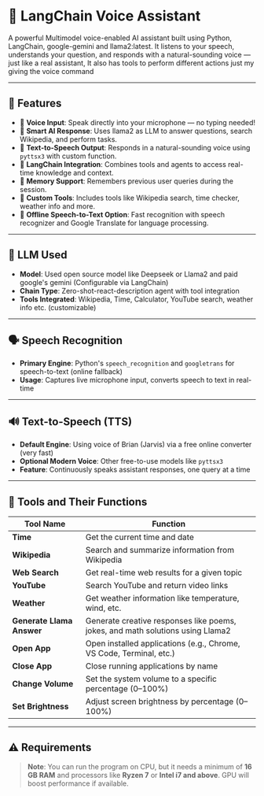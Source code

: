 # 🧠 LangChain Voice Assistant

A powerful Multimodel voice-enabled AI assistant built using Python, LangChain, google-gemini and llama2:latest. It listens to your speech, understands your question, and responds with a natural-sounding voice — just like a real assistant, It also has tools to perform different actions just my giving the voice command

---

## 🚀 Features

- 🎤 **Voice Input**: Speak directly into your microphone — no typing needed!
- 🤖 **Smart AI Response**: Uses llama2 as LLM to answer questions, search Wikipedia, and perform tasks.
- 📢 **Text-to-Speech Output**: Responds in a natural-sounding voice using `pyttsx3` with custom function.
- 🔗 **LangChain Integration**: Combines tools and agents to access real-time knowledge and context.
- 🔄 **Memory Support**: Remembers previous user queries during the session.
- 🧩 **Custom Tools**: Includes tools like Wikipedia search, time checker, weather info and more.
- 🧊 **Offline Speech-to-Text Option**: Fast recognition with speech recognizer and Google Translate for language processing.

---

## 🧠 LLM Used

- **Model**: Used open source model like Deepseek or Llama2 and paid google's gemini  (Configurable via LangChain)
- **Chain Type**: Zero-shot-react-description agent with tool integration
- **Tools Integrated**: Wikipedia, Time, Calculator, YouTube search, weather info etc. (customizable)

---

## 🗣️ Speech Recognition

- **Primary Engine**: Python's `speech_recognition` and `googletrans` for speech-to-text (online fallback)
- **Usage**: Captures live microphone input, converts speech to text in real-time

---

## 🔊 Text-to-Speech (TTS)

- **Default Engine**: Using voice of Brian (Jarvis) via a free online converter (very fast)
- **Optional Modern Voice**: Other free-to-use models like `pyttsx3`
- **Feature**: Continuously speaks assistant responses, one query at a time

---

## 🧰 Tools and Their Functions

| Tool Name             | Function                                                                 |
|-----------------------|--------------------------------------------------------------------------|
| **Time**              | Get the current time and date                                            |
| **Wikipedia**         | Search and summarize information from Wikipedia                          |
| **Web Search**        | Get real-time web results for a given topic                              |
| **YouTube**           | Search YouTube and return video links                                    |
| **Weather**           | Get weather information like temperature, wind, etc.                     |
| **Generate Llama Answer** | Generate creative responses like poems, jokes, and math solutions using Llama2 |
| **Open App**          | Open installed applications (e.g., Chrome, VS Code, Terminal, etc.)      |
| **Close App**         | Close running applications by name                                       |
| **Change Volume**     | Set the system volume to a specific percentage (0–100%)                  |
| **Set Brightness**    | Adjust screen brightness by percentage (0–100%)                          |

---

## ⚠️ Requirements

> **Note**: You can run the program on CPU, but it needs a minimum of **16 GB RAM** and processors like **Ryzen 7** or **Intel i7 and above**. GPU will boost performance if available.
